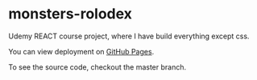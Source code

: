 # monsters-rolodex

Udemy REACT course project, where I have build everything except css.

You can view deployment on [GitHub Pages](https://lev-ts.github.io/monsters-rolodex/).

To see the source code, checkout the master branch.

